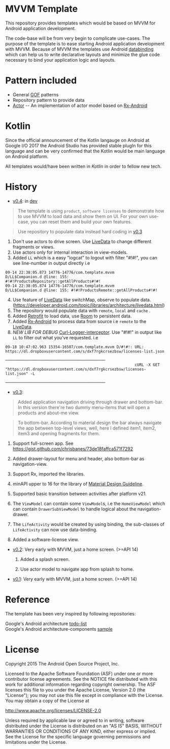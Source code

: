 # MVVM Template

This repository provides templates which would be based on MVVM for Android application development.

The code-base will be from very begin to complicate use-cases. The purpose of the template is to ease starting Android application development with MVVM. Because of MVVM the templates use Android [databinding](https://developer.android.com/topic/libraries/data-binding/index.html) which can help us to write declarative layouts and minimize the glue code necessary to bind your application logic and layouts. 

# Pattern included

- General [GOF](https://en.wikipedia.org/wiki/Design_Patterns) patterns
- Repository pattern to provide data
- [Actor](http://www.brianstorti.com/the-actor-model/?utm_source=android-arsenal.com&utm_medium=referral&utm_campaign=6127)
-- An implementation of actor model based on [Rx-Android](https://github.com/ReactiveX/RxAndroid)


# Kotlin

Since the official announcement of the Kotlin langauge on Android at Google I/O 2017 the Android Studio has provided stable plugIn for this language and can be very confirmed that the Kotlin would be main language on Android platform. 

All templates would/have been written in *Kotlin* in order to fellow new tech.

# History

- [v0.4](https://github.com/XinyueZ/mvvm-template/tree/feature/v0.4/repository): in [dev](https://github.com/XinyueZ/mvvm-template/tree/dev)

> The template is using ```product```, ```software licenses``` to demonstrate how to use MVVM to load data and show them on UI. For your own use-case, you can reset them and build your own features.  

> Use repository to populate data instead hard coding in [v0.3](https://github.com/XinyueZ/mvvm-template/tree/feature/v0.3/navi-drawer-bottom)

1. Don't use actors to drive screen. Use [LiveData](https://developer.android.com/topic/libraries/architecture/livedata.html) to change different fragments or views.
2. Use actors only for internal interaction in view-models.
3. Added ```LL``` which is a easy "logcat" to logout with filter "#!#!", you can see line-number in output directly 
i.e 

```
09-14 22:38:05.873 14776-14776/com.template.mvvm D/LL$Companion.d @line: 155: #!#!ProductsRepository::getAllProducts#!#!
09-14 22:38:05.874 14776-14776/com.template.mvvm D/LL$Companion.d @line: 155: #!#!ProductsRemote::getAllProducts#!#!
```

4. Use feature of  [LiveData](https://developer.android.com/topic/libraries/architecture/livedata.html) like switchMap, observe to populate data. (https://developer.android.com/topic/libraries/architecture/livedata.html)
5. The repository would populate data with ```remote```, ```local``` and  ```cache``` .
6. Added [Retrofit](http://square.github.io/retrofit/) to load data, use [Room](https://developer.android.com/topic/libraries/architecture/room.html) to persistent data.
7. Added [Rx-Android](https://github.com/ReactiveX/RxAndroid) to process data from source i.e ```remote``` to the [LiveData](https://developer.android.com/topic/libraries/architecture/livedata.html).
8. *NEW LIB FOR DEBUG* [Curl-Logger-interceptor](https://github.com/grapesnberries/Curl-Logger-interceptor). Use "#!#!" in output like ```LL``` to filter out what you've requested.
i.e
```
09-18 10:47:02.963 15354-16507/com.template.mvvm D/#!#!: URL: https://dl.dropboxusercontent.com/s/dxf7rgkcrsezbsw/licenses-list.json
                                                         ────────────────────────────────────────────
                                                         cURL -X GET  "https://dl.dropboxusercontent.com/s/dxf7rgkcrsezbsw/licenses-list.json" -L  
                                                         ──────────────────────────────────────────── 
```

- [v0.3](https://github.com/XinyueZ/mvvm-template/tree/feature/v0.3/navi-drawer-bottom): 

> Added application navigation driving through drawer and bottom-bar. In this version there're two dummy menu-items that will open a products and about-me view.

> To bottom-bar. According to material design the bar always navigate the app between top-level views, well, here I defined item1, item2, item3 and opening fragments for them.

1. Support full-screen app. See https://gist.github.com/chrisbanes/73de18faffca571f7292

2. Added drawer-layout for menu and header, also bottom-bar as navigation-view.

3. Support Rx, imported the libraries.

4. minAPI upper to 16 for the library of [Material Design Guideline](https://github.com/TheKhaeng/material-design-guideline).

5. Supported basic transition between activities after platform v21.

6. The ```ViewModel``` can contain some ```ViewModel```s, i.e the ```HomeViewModel``` which can contain ```DrawerSubViewModel``` to handle logical about the navigation-drawer.

7. The ```LifeActivity``` would be created by using binding, the sub-classes of ```LifeActivity``` can now use data-binding.

8. Added a software-license view.

- [v0.2](https://github.com/XinyueZ/mvvm-template/tree/feature/v0.2/splash-actor-imported): Very early with MVVM, just a home screen. (>=API 14)

  1. Added a splash screen.

  2. Use actor model to navigate app from splash to home.

- [v0.1](https://github.com/XinyueZ/mvvm-template/tree/feature/v0.1/very-early-code-base): Very early with MVVM, just a home screen. (>=API 14)

# Reference

The template has been very inspired by following repositories:

Google's Android architecture  [todo-list](https://github.com/googlesamples/android-architecture)  
Google's Android architecture-components [sample](https://github.com/googlesamples/android-architecture-components)


# License

Copyright 2015 The Android Open Source Project, Inc.

Licensed to the Apache Software Foundation (ASF) under one or more contributor license agreements. See the NOTICE file distributed with this work for additional information regarding copyright ownership. The ASF licenses this file to you under the Apache License, Version 2.0 (the "License"); you may not use this file except in compliance with the License. You may obtain a copy of the License at

http://www.apache.org/licenses/LICENSE-2.0

Unless required by applicable law or agreed to in writing, software distributed under the License is distributed on an "AS IS" BASIS, WITHOUT WARRANTIES OR CONDITIONS OF ANY KIND, either express or implied. See the License for the specific language governing permissions and limitations under the License.
